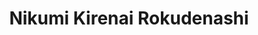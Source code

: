 --- 
title: "Nikumi Kirenai Rokudenashi"
publishdate: "2019-4-3T16:48:46+02:00"
src: "https://365manga.net/manga/nikumi-kirenai-rokudenashi"
image: "https://data.365manga.net/images/thumbnails/24312-nikumi-kirenai-rokudenashi.jpg"
description: "1) Pleasure in the Office 2) Love me Tell me Ikumi has been in love with his classmate Kounari for a long time, but recently Kounari has got a girlfriend. At his point the chemistry teacher enters the stage to soothe Ikumi's broken heart. 3) The Fine Line Between Love and Hate Gohou is bored of randomly dating women and wants something more interesting. So he makes a bet that…"
---